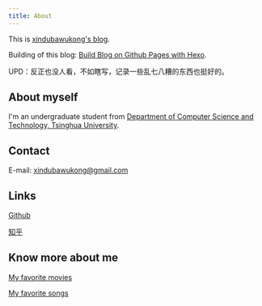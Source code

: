 ```yaml
---
title: About
---
```


This is <a href="https://xindubawukong.github.io/">xindubawukong's blog</a>.

Building of this blog: <a href="https://xindubawukong.github.io/2019/08/13/Build-Blog-on-Github-Pages-with-Hexo/">Build Blog on Github Pages with Hexo</a>.

UPD：反正也没人看，不如瞎写，记录一些乱七八糟的东西也挺好的。

## About myself

I'm an undergraduate student from <a href="http://www.cs.tsinghua.edu.cn/">Department of Computer Science and Technology, Tsinghua University</a>.

<!-- My resume is here: <a href="https://xindubawukong.github.io/resume/resume-en">resume</a>, <a href="https://xindubawukong.github.io/resume/resume-zh">简历</a>. -->

## Contact
E-mail: xindubawukong@gmail.com

## Links

<a href="https://github.com/xindubawukong">Github</a>

<a href="https://www.zhihu.com/people/xindubawukong/">知乎</a>

## Know more about me

<a href="https://xindubawukong.github.io/2019/08/17/Collection-of-Movies-I-Have-Watched/">My favorite movies</a>

<a href="https://music.163.com/#/my/m/music/playlist?id=734757162">My favorite songs
